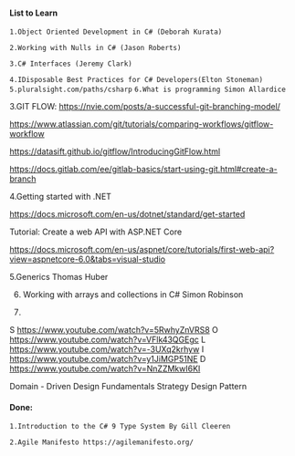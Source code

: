 #### List to Learn

`1.Object Oriented Development in C# (Deborah Kurata)`

`2.Working with Nulls in C# (Jason Roberts)`

`3.C# Interfaces (Jeremy Clark)`

`4.IDisposable Best Practices for C# Developers(Elton Stoneman)`
`5.pluralsight.com/paths/csharp`
`6.What is programming Simon Allardice`

3.GIT FLOW:
https://nvie.com/posts/a-successful-git-branching-model/

https://www.atlassian.com/git/tutorials/comparing-workflows/gitflow-workflow

https://datasift.github.io/gitflow/IntroducingGitFlow.html

https://docs.gitlab.com/ee/gitlab-basics/start-using-git.html#create-a-branch

4.Getting started with .NET

https://docs.microsoft.com/en-us/dotnet/standard/get-started

Tutorial: Create a web API with ASP.NET Core 

https://docs.microsoft.com/en-us/aspnet/core/tutorials/first-web-api?view=aspnetcore-6.0&tabs=visual-studio

5.Generics Thomas Huber

6. Working with arrays and collections in C# Simon Robinson

7.
S https://www.youtube.com/watch?v=5RwhyZnVRS8
O https://www.youtube.com/watch?v=VFlk43QGEgc
L https://www.youtube.com/watch?v=-3UXq2krhyw
I  https://www.youtube.com/watch?v=y1JiMGP51NE
D https://www.youtube.com/watch?v=NnZZMkwI6KI

Domain - Driven Design Fundamentals
Strategy Design Pattern

#### Done:
`1.Introduction to the C# 9 Type System By Gill Cleeren`

`2.Agile Manifesto https://agilemanifesto.org/`